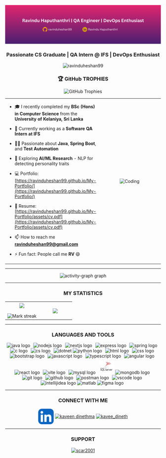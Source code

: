 <div align="center">
  <img src="https://github.com/ravinduheshan99/ravinduheshan99/blob/main/assets/4.png" style="max-width: 100%; height: auto;" alt="Banner">
</div>

<!--<h1 align="center">Hey It's Me, Ravindu Haputhanthri <img src="https://media.giphy.com/media/hvRJCLFzcasrR4ia7z/giphy.gif" width="30px"> <img src="https://lh3.googleusercontent.com/-Qz_8NuGBAe4/VhE3wxJUcoI/AAAAAAAAkZ0/zEJAcYxcypE/s1600/sri-lanka-flag-animation.gif" width=30px>  <img src="./assets/sl-flag.gif" width="35px"></h1>-->
<h3 align="center">Passionate CS Graduate | QA Intern @ IFS | DevOps Enthusiast</h3>
<p align="center"> <img src="https://komarev.com/ghpvc/?username=ravinduheshan99&label=Profile%20views&color=0e75b6&style=flat" alt="ravinduheshan99" /> </p>

<h3 align="center">🏆 GitHub TROPHIES</h3>
<p align="center"><img src="https://github-profile-trophy.vercel.app/?username=ravinduheshan99&theme=radical&no-frame=false&no-bg=true&margin-w=4" alt="GitHub Trophies"/></p>

<table align="center">
<tr border="none">
<td width="50%" align="left">
  
- 🎓 I recently completed my **BSc (Hons) in Computer Science** from the **University of Kelaniya, Sri Lanka** 

- 💼 Currently working as a **Software QA Intern at IFS**

- 👨‍💻 Passionate about **Java**, **Spring Boot**, and **Test Automation**

- 🔬 Exploring **AI/ML Research** - NLP for detecting personality traits

- 💻 Portfolio: [https://ravinduheshan99.github.io/My-Portfolio/](https://ravinduheshan99.github.io/My-Portfolio/)

- 📄 Resume: [https://ravinduheshan99.github.io/My-Portfolio/assets/cv.pdf](https://ravinduheshan99.github.io/My-Portfolio/assets/cv.pdf)

- 📫 How to reach me **ravinduheshan99@gmail.com**
  
- ⚡ Fun fact: People call me **RV** 😄

</td>
<td width="50%" align="center">

  <img align="center" alt="Coding" width="450" src="https://repository-images.githubusercontent.com/588181932/e36ec678-7984-4cdd-8e4c-a3932772ff8e">

  </td>
</tr>
</table>

---

<div align="center">
  <img src="https://github-readme-activity-graph.vercel.app/graph?username=ravinduheshan99&radius=16&theme=react&area=true&order=5&hide_border=true&hide_title=false&bg_color=00000" height="300" alt="activity-graph graph"  />
</div>

---

<h3 align="center">MY STATISTICS</h3>
<p align="center">
<table align="center">
<tr border="none">
<td width="50%" align="center">
  
  <img  align="center"  src="https://github-readme-stats.vercel.app/api?username=ravinduheshan99&theme=dark&show_icons=true&count_private=true" />
  <br></br>
  <img  title="🔥 Get streak stats for your profile at git.io/streak-stats" alt="Mark streak" src="https://github-readme-streak-stats.herokuapp.com/?user=ravinduheshan99&theme=dark&hide_border=false" /> 
</td>
<td width="50%" align="center">

  <img  align="center"  src="https://github-readme-stats.anuraghazra1.vercel.app/api/top-langs/?username=ravinduheshan99&theme=dark&hide_border=false&no-bg=true&no-frame=true&langs_count=10"/>
  
  </td>
</tr>
</table>

---

<h3 align="center">LANGUAGES AND TOOLS</h3>

<div align="center">
 <img src="https://skillicons.dev/icons?i=java" width="50" height="50" alt="java logo"  />
<img width="2" />
<img src="https://skillicons.dev/icons?i=nodejs" width="50" height="50" alt="nodejs logo"  />
<img width="2" />
<img src="https://skillicons.dev/icons?i=nextjs" width="50" height="50" alt="nextjs logo"  />
<img width="2" />
<img src="https://skillicons.dev/icons?i=express" width="50" height="50" alt="express logo"  />
<img width="2" />
<img src="https://skillicons.dev/icons?i=spring" width="50" height="50" alt="spring logo"  />
<img width="2" />
<img src="https://skillicons.dev/icons?i=c" width="50" height="50" alt="c logo"  />
<img width="2" />
<img src="https://skillicons.dev/icons?i=cs" width="50" height="50" alt="cs logo"  />
<img width="2" />
<img src="https://raw.githubusercontent.com/Scar1109/skill-icons/59059d9d1a2c092696dc66e00931cc1181a4ce1f/icons/DotNet.svg" alt="dotnet" width="50" height="50"/>
<img src="https://skillicons.dev/icons?i=python" width="50" height="50" alt="python logo"  />
<img width="2" />
<img src="https://skillicons.dev/icons?i=html" width="50" height="50" alt="html logo"  />
<img width="2" />
<img src="https://skillicons.dev/icons?i=css" width="50" height="50" alt="css logo"  />
<img width="2" />
<img src="https://skillicons.dev/icons?i=bootstrap" width="50" height="50" alt="bootstrap logo"  />
<img width="2" />
<img src="https://skillicons.dev/icons?i=js" width="50" height="50" alt="javascript logo"  />
<img width="2" />
<img src="https://skillicons.dev/icons?i=ts" width="50" height="50" alt="typescript logo"  />
<img width="2" />
<img src="https://skillicons.dev/icons?i=angular" width="50" height="50" alt="angular logo"  />
<img width="2" />
<img src="https://cdn.jsdelivr.net/gh/devicons/devicon/icons/react/react-original.svg" width="50" height="50" alt="react logo"  />
<img width="2" />
<img src="https://skillicons.dev/icons?i=vite" width="50" height="50" alt="vite logo"  />
<img width="2" />
<img src="https://skillicons.dev/icons?i=mysql" width="50" height="50" alt="mysql logo"  />
<img width="2" />
<img src="https://github.com/Scar1109/skill-icons/blob/Scar1109/icons/microsoftSQL.svg" alt="mssql" width="50" height="50"/>
<img src="https://skillicons.dev/icons?i=mongodb" width="50" height="50" alt="mongodb logo"  />
<img width="2" />
<img src="https://skillicons.dev/icons?i=git" width="50" height="50" alt="git logo"  />
<img width="2" />
<img src="https://skillicons.dev/icons?i=github" width="50" height="50" alt="github logo"  />
<img width="2" />
<img src="https://skillicons.dev/icons?i=postman" width="50" height="50" alt="postman logo"  />
<img width="2" />
<img src="https://skillicons.dev/icons?i=vscode" width="50" height="50" alt="vscode logo"  />
<img width="2" />
<img src="https://skillicons.dev/icons?i=idea" width="50" height="50" alt="intellijidea logo"  />
<img src="https://raw.githubusercontent.com/Scar1109/skill-icons/59059d9d1a2c092696dc66e00931cc1181a4ce1f/icons/Matlab-Light.svg" alt="matlab" width="50" height="50"/>
<img src="https://skillicons.dev/icons?i=figma" width="50" height="50" alt="figma logo"  />
<img width="2" />
</div>
  
---

<h3 align="center">CONNECT WITH ME</h3>
<p align="center">
<a href="https://www.linkedin.com/in/ravindu-haputhanthri-307b23213?lipi=urn%3Ali%3Apage%3Ad_flagship3_profile_view_base_contact_details%3BcI9pmOsiTKWiBikv9v%2B95A%3D%3D" target="blank"><img align="center" src="https://github.com/tandpfun/skill-icons/blob/main/icons/LinkedIn.svg" alt="kaveendinethma" height="50" width="50" /></a>
<a href="https://www.facebook.com/ravindu.haputhanthri?mibextid=LQQJ4d" target="blank"><img align="center" src="https://raw.githubusercontent.com/rahuldkjain/github-profile-readme-generator/master/src/images/icons/Social/facebook.svg" alt="kaveen dinethma" height="50" width="50" /></a>
<a href="https://www.instagram.com/ravinduheshan99?igsh=ZHMxMHAyYzA0b2M3&utm_source=qr" target="blank"><img align="center" src="https://www.edigitalagency.com.au/wp-content/uploads/new-Instagram-icon-png-full-colour.png" alt="kavee_dineth" height="50" width="50" /></a>
</p>

---

<h3 align="center">SUPPORT</h3>
<p align="center"><a href="https://buymeacoffee.com/ravinduheshan99"> <img align="center" src="https://cdn.buymeacoffee.com/buttons/v2/default-yellow.png" height="50" width="210" alt="scar2001" /></a></p>
